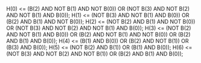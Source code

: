 <!-- SPDX-License-Identifier: zlib-acknowledgement -->
H(0) <= (B(2) AND NOT B(1) AND NOT B(0)) OR (NOT B(3) AND NOT B(2) AND NOT B(1) AND B(0));
H(1) <= (NOT B(3) AND NOT B(1) AND B(0)) OR (B(2) AND B(1) AND NOT B(0));
H(2) <= (NOT B(2) AND B(1) AND NOT B(0)) OR (NOT B(3) AND NOT B(2) AND NOT B(1) AND B(0));
H(3) <= (NOT B(2) AND NOT B(1) AND B(0)) OR (B(2) AND NOT B(1) AND NOT B(0)) OR (B(2) AND B(1) AND B(0));
H(4) <= (B(1) AND B(0)) OR (B(2) AND NOT B(1)) OR (B(3) AND B(0));
H(5) <= (NOT B(2) AND B(1)) OR (B(1) AND B(0));
H(6) <= (NOT B(3) AND NOT B(2) AND NOT B(1)) OR (B(2) AND B(1) AND B(0));
